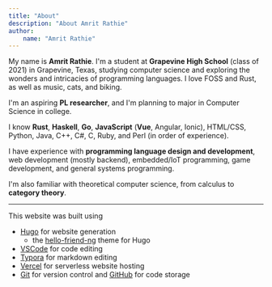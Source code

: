 ```yaml
---
title: "About"
description: "About Amrit Rathie"
author:
    name: "Amrit Rathie"
---
```


My name is **Amrit Rathie**. I'm a student at **Grapevine High School** (class of 2021) in Grapevine, Texas, studying computer science and exploring the wonders and intricacies of programming languages.
I love FOSS and Rust, as well as music, cats, and biking.

I'm an aspiring **PL researcher**, and I'm planning to major in Computer Science in college.

I know **Rust**, **Haskell**, **Go**, **JavaScript** (**Vue**, Angular, Ionic), HTML/CSS, Python, Java, C++, C#, C, Ruby, and Perl (in order of experience).

I have experience with **programming language design and development**, web development (mostly backend), embedded/IoT programming, game development, and general systems programming.

I'm also familiar with theoretical computer science, from calculus to **category theory**.

***

This website was built using

- [Hugo](https://gohugo.io/) for website generation
  - the [hello-friend-ng](https://github.com/rhazdon/hugo-theme-hello-friend-ng) theme for Hugo
- [VSCode](https://code.visualstudio.com/) for code editing
- [Typora](https://typora.io/) for markdown editing
- [Vercel](https://vercel.com/) for serverless website hosting
- [Git](https://git-scm.com/) for version control and [GitHub](https://github.com/) for code storage
